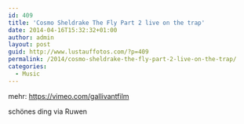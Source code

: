 ```yaml
---
id: 409
title: 'Cosmo Sheldrake The Fly Part 2 live on the trap'
date: 2014-04-16T15:32:32+01:00
author: admin
layout: post
guid: http://www.lustauffotos.com/?p=409
permalink: /2014/cosmo-sheldrake-the-fly-part-2-live-on-the-trap/
categories:
  - Music
---
```

mehr: <https://vimeo.com/gallivantfilm>

schönes ding via Ruwen
